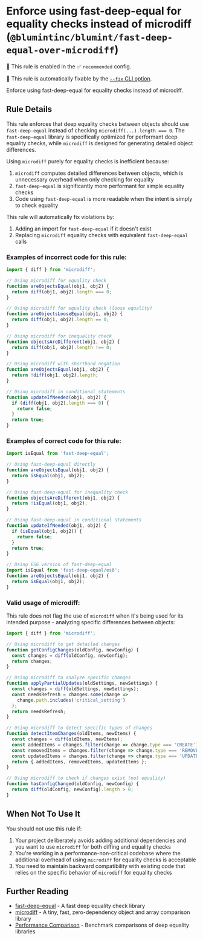 # Enforce using fast-deep-equal for equality checks instead of microdiff (`@blumintinc/blumint/fast-deep-equal-over-microdiff`)

💼 This rule is enabled in the ✅ `recommended` config.

🔧 This rule is automatically fixable by the [`--fix` CLI option](https://eslint.org/docs/latest/user-guide/command-line-interface#--fix).

<!-- end auto-generated rule header -->

Enforce using fast-deep-equal for equality checks instead of microdiff.

## Rule Details

This rule enforces that deep equality checks between objects should use `fast-deep-equal` instead of checking `microdiff(...).length === 0`. The `fast-deep-equal` library is specifically optimized for performant deep equality checks, while `microdiff` is designed for generating detailed object differences.

Using `microdiff` purely for equality checks is inefficient because:

1. `microdiff` computes detailed differences between objects, which is unnecessary overhead when only checking for equality
2. `fast-deep-equal` is significantly more performant for simple equality checks
3. Code using `fast-deep-equal` is more readable when the intent is simply to check equality

This rule will automatically fix violations by:
1. Adding an import for `fast-deep-equal` if it doesn't exist
2. Replacing `microdiff` equality checks with equivalent `fast-deep-equal` calls

### Examples of **incorrect** code for this rule:

```ts
import { diff } from 'microdiff';

// Using microdiff for equality check
function areObjectsEqual(obj1, obj2) {
  return diff(obj1, obj2).length === 0;
}

// Using microdiff for equality check (loose equality)
function areObjectsLooseEqual(obj1, obj2) {
  return diff(obj1, obj2).length == 0;
}

// Using microdiff for inequality check
function objectsAreDifferent(obj1, obj2) {
  return diff(obj1, obj2).length !== 0;
}

// Using microdiff with shorthand negation
function areObjectsEqual(obj1, obj2) {
  return !diff(obj1, obj2).length;
}

// Using microdiff in conditional statements
function updateIfNeeded(obj1, obj2) {
  if (diff(obj1, obj2).length === 0) {
    return false;
  }
  return true;
}
```

### Examples of **correct** code for this rule:

```ts
import isEqual from 'fast-deep-equal';

// Using fast-deep-equal directly
function areObjectsEqual(obj1, obj2) {
  return isEqual(obj1, obj2);
}

// Using fast-deep-equal for inequality check
function objectsAreDifferent(obj1, obj2) {
  return !isEqual(obj1, obj2);
}

// Using fast-deep-equal in conditional statements
function updateIfNeeded(obj1, obj2) {
  if (isEqual(obj1, obj2)) {
    return false;
  }
  return true;
}

// Using ES6 version of fast-deep-equal
import isEqual from 'fast-deep-equal/es6';
function areObjectsEqual(obj1, obj2) {
  return isEqual(obj1, obj2);
}
```

### Valid usage of microdiff:

This rule does not flag the use of `microdiff` when it's being used for its intended purpose - analyzing specific differences between objects:

```ts
import { diff } from 'microdiff';

// Using microdiff to get detailed changes
function getConfigChanges(oldConfig, newConfig) {
  const changes = diff(oldConfig, newConfig);
  return changes;
}

// Using microdiff to analyze specific changes
function applyPartialUpdates(oldSettings, newSettings) {
  const changes = diff(oldSettings, newSettings);
  const needsRefresh = changes.some(change =>
    change.path.includes('critical_setting')
  );
  return needsRefresh;
}

// Using microdiff to detect specific types of changes
function detectItemChanges(oldItems, newItems) {
  const changes = diff(oldItems, newItems);
  const addedItems = changes.filter(change => change.type === 'CREATE');
  const removedItems = changes.filter(change => change.type === 'REMOVE');
  const updatedItems = changes.filter(change => change.type === 'UPDATE');
  return { addedItems, removedItems, updatedItems };
}

// Using microdiff to check if changes exist (not equality)
function hasConfigChanged(oldConfig, newConfig) {
  return diff(oldConfig, newConfig).length > 0;
}
```

## When Not To Use It

You should not use this rule if:

1. Your project deliberately avoids adding additional dependencies and you want to use `microdiff` for both diffing and equality checks
2. You're working in a performance-non-critical codebase where the additional overhead of using `microdiff` for equality checks is acceptable
3. You need to maintain backward compatibility with existing code that relies on the specific behavior of `microdiff` for equality checks

## Further Reading

- [fast-deep-equal](https://github.com/epoberezkin/fast-deep-equal) - A fast deep equality check library
- [microdiff](https://github.com/AsyncBanana/microdiff) - A tiny, fast, zero-dependency object and array comparison library
- [Performance Comparison](https://github.com/epoberezkin/fast-deep-equal#benchmark) - Benchmark comparisons of deep equality libraries
